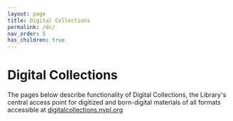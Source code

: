 ```yaml
---
layout: page
title: Digital Collections
permalink: /dc/
nav_order: 5
has_children: true
---
```


# Digital Collections

The pages below describe functionality of Digital Collections, the Library's central access point for digitized and born-digital materials of all formats accessible at <a href="https://digitalcollections.nypl.org">digitalcollections.nypl.org</a>
